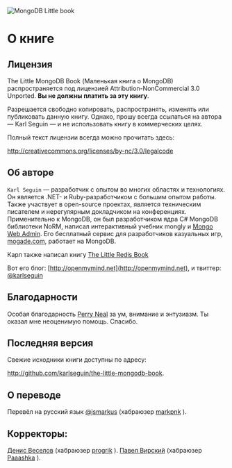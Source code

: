 ![MongoDB Little book](http://jsman.ru/mongo-book/title.png)

# О книге
## Лицензия
The Little MongoDB Book (Маленькая книга о MongoDB) распространяется под лицензией Attribution-NonCommercial 3.0 Unported. **Вы не должны платить за эту книгу**.

Разрешается свободно копировать, распространять, изменять или публиковать данную книгу. Однако, прошу всегда ссылаться на автора — Karl Seguin — и не использовать книгу в коммерческих целях.

Полный текст лицензии всегда можно прочитать здесь:

http://creativecommons.org/licenses/by-nc/3.0/legalcode

## Об авторе
`Karl Seguin` — разработчик с опытом во многих областях и технологиях. Он является .NET- и Ruby-разработчиком с большим опытом работы. Также участвует в open-source проектах, является техническим писателем и нерегулярным докладчиком на конференциях. Применительно к MongoDB, он был разработчиком ядра C# MongoDB библиотеки NoRM, написал интерактивный учебник mongly и [Mongo Web Admin](https://github.com/karlseguin/Mongo-Web-Admin). Его бесплатный сервис для разработчиков казуальных игр, [mogade.com](http://mogade.com), работает на MongoDB.

Карл также написал книгу [The Little Redis Book](http://openmymind.net/2012/1/23/The-Little-Redis-Book/)

Вот его блог: [http://openmymind.net](http://openmymind.net), и твиттер: [@karlseguin](https://twitter.com/karlseguin)

## Благодарности
Особая благодарность [Perry Neal](https://twitter.com/perryneal) за ум, внимание и энтузиазм. Ты оказал мне неоценимую помощь. Спасибо.

## Последняя версия
Свежие исходники книги доступны по адресу:

http://github.com/karlseguin/the-little-mongodb-book.

## О переводе
Перевёл на русский язык [@jsmarkus](https://github.com/jsmarkus/) (хабраюзер [markpnk](http://habrahabr.ru/users/markpnk/) ).

## Корректоры:

[Денис Веселов](https://github.com/saippuakauppias) (хабраюзер [progrik](http://habrahabr.ru/users/progrik/) ).
[Павел Вирский](http://habrahabr.ru/users/Paaashka/) (хабраюзер [Paaashka](http://habrahabr.ru/users/Paaashka/) ).